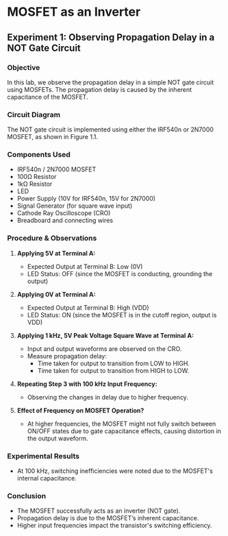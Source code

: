 # MOSFET as an Inverter

## Experiment 1: Observing Propagation Delay in a NOT Gate Circuit

### Objective
In this lab, we observe the propagation delay in a simple NOT gate circuit using MOSFETs. The propagation delay is caused by the inherent capacitance of the MOSFET.

### Circuit Diagram
The NOT gate circuit is implemented using either the IRF540n or 2N7000 MOSFET, as shown in Figure 1.1.

### Components Used
- IRF540n / 2N7000 MOSFET
- 100Ω Resistor
- 1kΩ Resistor
- LED
- Power Supply (10V for IRF540n, 15V for 2N7000)
- Signal Generator (for square wave input)
- Cathode Ray Oscilloscope (CRO)
- Breadboard and connecting wires

### Procedure & Observations

1. **Applying 5V at Terminal A:**
   - Expected Output at Terminal B: Low (0V)
   - LED Status: OFF (since the MOSFET is conducting, grounding the output)

2. **Applying 0V at Terminal A:**
   - Expected Output at Terminal B: High (VDD)
   - LED Status: ON (since the MOSFET is in the cutoff region, output is VDD)

3. **Applying 1 kHz, 5V Peak Voltage Square Wave at Terminal A:**
   - Input and output waveforms are observed on the CRO.
   - Measure propagation delay:
     - Time taken for output to transition from LOW to HIGH.
     - Time taken for output to transition from HIGH to LOW.

4. **Repeating Step 3 with 100 kHz Input Frequency:**
   - Observing the changes in delay due to higher frequency.


5. **Effect of Frequency on MOSFET Operation?**
   - At higher frequencies, the MOSFET might not fully switch between ON/OFF states due to gate capacitance effects, causing distortion in the output waveform.

### Experimental Results

- At 100 kHz, switching inefficiencies were noted due to the MOSFET's internal capacitance.

### Conclusion
- The MOSFET successfully acts as an inverter (NOT gate).
- Propagation delay is due to the MOSFET’s inherent capacitance.
- Higher input frequencies impact the transistor's switching efficiency.
